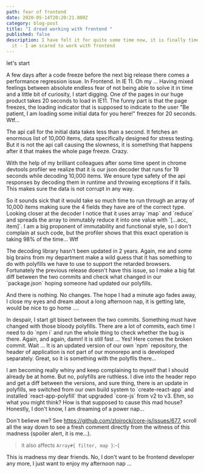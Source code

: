 ```yaml
---
path: fear of frontend
date: 2020-05-14T20:20:21.800Z
category: blog-post
title: "I dread working with frontend "
published: false
description: I have felt it for quite some time now, it is finally time to admit
  it - I am scared to work with frontend
---
```

let's start

A few days after a code freeze before the next big release there comes a performance regression issue. In Frontend. In IE 11. Oh my ... Having mixed feelings between absolute endless fear of not being able to solve it in time and a little bit of curiosity, I start digging. One of the pages in our huge product takes 20 seconds to load in IE11. The funny part is that the page freezes, the loading indicator that is supposed to indicate to the user "Be patient, I am loading some initial data for you here!" freezes for 20 seconds. Wtf... 

The api call for the initial data takes less than a second. It fetches an enormous list of 10,000 items, data specifically designed for stress testing. But it is not the api call causing the slowness, it is something that happens after it that makes the whole page freeze. Crazy. 

With the help of my brilliant colleagues after some time spent in  chrome devtools profiler we realize that it is our json decoder that runs for 19 seconds while decoding 10,000 items. We ensure type safety of the api responses by decoding them in runtime and throwing exceptions if it fails. This makes sure the data is not corrupt in any way.

So it sounds sick that it would take so much time to run through an array of 10,000 items making sure the 4 fields they have are of the correct type. Looking closer at the decoder I notice that it uses array \`map\` and \`reduce\` and spreads the array to immutably reduce it into one value with \`\[...acc, item]\`. I am a big proponent of immutability and functional style, so I don't complain at such code, but the profiler shows that this exact operation is taking 98% of the time... Wtf

The decoding library hasn't been updated in 2 years. Again, me and some big brains from my department make a wild guess that it has something to do with polyfills we have to use to support the retarded browsers. Fortunately the previous release doesn't have this issue, so I make a big fat diff between the two commits and check what changed in our \`package.json\` hoping someone had updated our polyfills. 

And there is nothing. No changes. The hope I had a minute ago fades away, I close my eyes and dream about a long afternoon nap, it is getting late, would be nice to go home ....

In despair, I start git bisect between the two commits. Something must have changed with those bloody polyfills. There are a lot of commits, each time I need to do \`npm i\` and run the whole thing to check whether the bug is there. Again, and again, damn! it is still fast ... Yes! Here comes the broken commit. Wait ... It is an updated version of our own \`npm\` repository, the header of application is not part of our monorepo and is developed separately. Great, so it is something with the polyflls there...

I am becoming really whiny and keep complaining to myself that I should already be at home. But no, polyfills are ruthless. I dive into the header repo and get a diff between the versions, and sure thing, there is an update in polyfills, we switched from our own build system to \`create-react-app\` and installed \`react-app-polyfill\` that upgraded \`core-js\` from v2 to v3. Ehm, so what you might think? How is that supposed to cause this mad house? Honestly, I don't know, I am dreaming of a power nap...

Don't believe me? See <https://github.com/zloirock/core-js/issues/677>, scroll all the way down to see a fresh comment directly from the witness of this madness (spoiler alert, it is me...). 

> it also affects `Array#{ filter, map }`:-(

This is madness my dear friends. No, I don't want to be frontend developer any more, I just want to enjoy my afternoon nap ...
